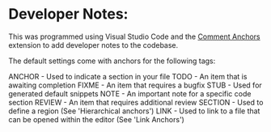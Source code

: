 # Developer Notes:

This was programmed using Visual Studio Code and the [Comment Anchors](https://marketplace.visualstudio.com/items?itemName=ExodiusStudios.comment-anchors) extension to add developer notes to the codebase.

The default settings come with anchors for the following tags:

ANCHOR - Used to indicate a section in your file
TODO - An item that is awaiting completion
FIXME - An item that requires a bugfix
STUB - Used for generated default snippets
NOTE - An important note for a specific code section
REVIEW - An item that requires additional review
SECTION - Used to define a region (See 'Hierarchical anchors')
LINK - Used to link to a file that can be opened within the editor (See 'Link Anchors')
